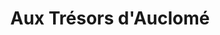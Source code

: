 ---
title: "Aux Trésors d'Auclomé"
url: /jurancon/aux-tresors-dauclome/
shop: produits pour bébés
---